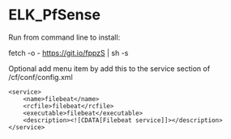 # ELK_PfSense
Run from command line to install:

fetch -o - https://git.io/fppzS | sh -s

Optional add menu item by add this to the service section of /cf/conf/config.xml

	<service>
		<name>filebeat</name>
		<rcfile>filebeat</rcfile>
		<executable>filebeat</executable>
		<description><![CDATA[Filebeat service]]></description>
	</service>
